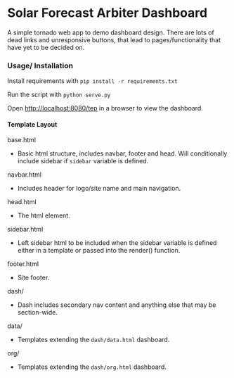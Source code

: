 # Solar Forecast Arbiter Dashboard
A simple tornado web app to demo dashboard design. There are lots of dead links and unresponsive buttons, that lead to pages/functionality that have yet to be decided on.

### Usage/ Installation
Install requirements with `pip install -r requirements.txt`

Run the script with `python serve.py`

Open [http://localhost:8080/tep](http://localhost:8080/tep) in a browser to view the dashboard.


#### Template Layout

base.html

 - Basic html structure, includes navbar, footer and head. Will conditionally include sidebar if `sidebar` variable is defined.

navbar.html
	
 - Includes header for logo/site name and main navigation.

head.html

 - The <head> html element.

sidebar.html

 - Left sidebar html to be included when the sidebar variable is defined either in a template or passed into the render() function.

footer.html

 - Site footer.

dash/

 - Dash includes secondary nav content and anything else that may be section-wide. 

data/  

 - Templates extending the `dash/data.html` dashboard.

org/

 - Templates extending the `dash/org.html` dashboard.
